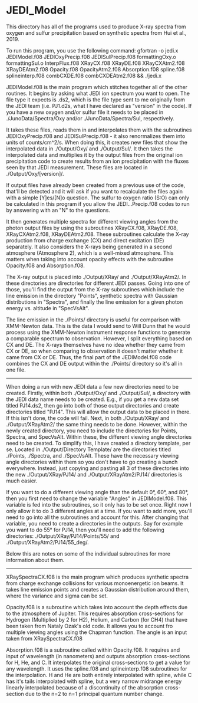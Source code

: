 # JEDI_Model

This directory has all of the programs used to produce X-ray spectra from oxygen and sulfur precipitation based on synthetic spectra from Hui et al., 2019.

To run this program, you use the following command:
gfortran -o jedi.x JEDIModel.f08 JEDIOxyPrecip.f08 JEDISulPrecip.f08 formattingOxy.o formattingSul.o InterpFlux.f08 XRayCX.f08 XRayDE.f08 XRayCXAtm2.f08 XRayDEAtm2.f08 Opacity.f08 OpacityAtm2.f08 Absorption.f08 spline.f08 splineinterp.f08 combCXDE.f08 combCXDEAtm2.f08 && ./jedi.x

JEDIModel.f08 is the main program which stitches together all of the other routines. It begins by asking what JEDI ion spectrum you want to open. The file type it expects is .ds2, which is the file type sent to me originally from the JEDI team (i.e. PJ1.d2s, what I have declared as "version" in the code). If you have a new oxygen and/or sulfur file it needs to be placed in ./JunoData/Spectra/Oxy and/or ./JunoData/Spectra/Sul, respectively.

It takes these files, reads them in and interpolates them with the subroutines JEDIOxyPrecip.f08 and JEDISulPrecip.f08 - it also renormalizes them into units of counts/cm^2/s. When doing this, it creates new files that show the interpolated data in ./Output/Oxy/ and ./Output/Sul/. It then takes the interpolated data and multiplies it by the output files from the original ion precipitation code to create results from an ion precipitation with the fluxes seen by that JEDI measurement. These files are located in ./Output/Oxy/[version]/.

If output files have already been created from a previous use of the code, that'll be detected and it will ask if you want to recalculate the files again with a simple [Y]es/[N]o question. The sulfur to oxygen ratio (S:O) can only be calculated in this program if you allow the JEDI...Precip.f08 codes to run by answering with an "N" to the questions.

It then generates multiple spectra for different viewing angles from the photon output files by using the subroutines XRayCX.f08, XRayDE.f08, XRayCXAtm2.f08, XRayDEAtm2.f08. These subroutines calculate the X-ray production from charge exchange (CX) and direct excitation (DE) separately. It also considers the X-rays being generated in a second atmosphere (Atmosphere 2), which is a well-mixed atmosphere. This matters when taking into account opacity effects with the subroutine Opacity.f08 and Absorption.f08.

The X-ray output is placed into ./Output/XRay/ and ./Output/XRayAtm2/. In these directories are directories for different JEDI passes. Going into one of those, you'll find the output from the X-ray subroutines which include the line emission in the directory "Points", synthetic spectra with Gaussian distributions in "Spectra", and finally the line emission for a given photon energy vs. altitude in "SpecVsAlt".

The line emission in the ./Points/ directory is useful for comparison with XMM-Newton data. This is the data I would send to Will Dunn that he would process using the XMM-Newton instrument response functions to generate a comparable spectrum to observation. However, I split everything based on CX and DE. The X-rays themselves have no idea whether they came from CX or DE, so when comparing to observation it doesn't matter whether it came from CX or DE. Thus, the final part of the JEDIModel.f08 code combines the CX and DE output within the ./Points/ directory so it's all in one file.

----------------------------------------------------------------

When doing a run with new JEDI data a few new directories need to be created. Firstly, within both ./Output/Oxy/ and ./Output/Sul/, a directory with the JEDI data name needs to be created. E.g., if you get a new data set titled PJ14.ds2, then go into both of those output directories and create directories titled "PJ14". This will allow the output data to be placed in there. If this isn't done, the code will fail. Next, in both ./Output/XRay/ and ./Output/XRayAtm2/ the same thing needs to be done. However, within the newly created directory, you need to include the directories for Points, Spectra, and SpecVsAlt. Within these, the different viewing angle directories need to be created. To simplify this, I have created a directory template, per se. Located in ./Output/Directory Template/ are the directories titled ./Points, ./Spectra, and ./SpecVsAlt. These have the necessary viewing angle directories within them so you don't have to go creating a bunch everywhere. Instead, just copying and pasting all 3 of these directories into the new ./Output/XRay/PJ14/ and ./Output/XRayAtm2/PJ14/ directories is much easier.

If you want to do a different viewing angle than the default 0°, 60°, and 80°, then you first need to change the variable "Angles" in JEDIModel.f08. This variable is fed into the subroutines, so it only has to be set once. Right now I only allow it to do 3 different angles at a time. If you want to add more, you'll need to go into all the subroutines and account for this. After changing that variable, you need to create a directories in the outputs. Say for example you want to do 55° for PJ14, then you'll need to add the following directories: ./Output/XRay/PJ14/Points/55/ and ./Output/XRayAtm2/PJ14/55_deg/.

Below this are notes on some of the individual subroutines for more information about them.

----------------------------------------------------------------

XRaySpectraCX.f08 is the main program which produces synthetic spectra from charge exchange collisions for various monoenergetic ion beams. It takes line emission points and creates a Gaussian distribution around them, where the variance and sigma can be set.

Opacity.f08 is a subroutine which takes into account the depth effects due to the atmosphere of Jupiter. This requires absorption cross-sections for Hydrogen (Multiplied by 2 for H2), Helium, and Carbon (for CH4) that have been taken from Nataly Ozak's old code. It allows you to account fro multiple viewing angles using the Chapman function. The angle is an input taken from XRaySpectraCX.f08

Absorption.f08 is a subroutine called within Opacity.f08. It requires and input of wavelength (in nanometers) and outputs absorption cross-sections for H, He, and C. It interpolates the original cross-sections to get a value for any wavelength. It uses the spline.f08 and splineinterp.f08 subroutines for the interpolation. H and He are both entirely interpolated with spline, while C has it's tails interpolated with spline, but a very narrow midrange energy linearly interpolated because of a discontinuity of the absorption cross-section due to the n=2 to n=1 principal quantum number change.
